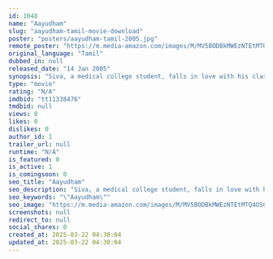 ```yaml
---
id: 1048
name: "Aayudham"
slug: "aayudham-tamil-movie-download"
poster: "posters/aayudham-tamil-2005.jpg"
remote_poster: "https://m.media-amazon.com/images/M/MV5BODBkMWEzNTEtMTQ4OS00YzM0LTlkOWUtNmEyYTkxZDk2ZTk2XkEyXkFqcGdeQXVyMTEzNzg0Mjkx._V1_SX300.jpg"
original_language: "Tamil"
dubbed_in: null
released_date: "14 Jan 2005"
synopsis: "Siva, a medical college student, falls in love with his classmate Mahalakshmi. Trouble begins when he fights against a gangster who also falls in love with Mahalakshmi."
type: "movie"
rating: "N/A"
imdbid: "tt11338476"
tmdbid: null
views: 0
likes: 0
dislikes: 0
author_id: 1
trailer_url: null
runtime: "N/A"
is_featured: 0
is_active: 1
is_comingsoon: 0
seo_title: "Aayudham"
seo_description: "Siva, a medical college student, falls in love with his classmate Mahalakshmi. Trouble begins when he fights against a gangster who also falls in love with Mahalakshmi."
seo_keywords: "\"Aayudham\""
seo_image: "https://m.media-amazon.com/images/M/MV5BODBkMWEzNTEtMTQ4OS00YzM0LTlkOWUtNmEyYTkxZDk2ZTk2XkEyXkFqcGdeQXVyMTEzNzg0Mjkx._V1_SX300.jpg"
screenshots: null
redirect_to: null
social_shares: 0
created_at: 2025-03-22 04:30:04
updated_at: 2025-03-22 04:30:04
---
```


